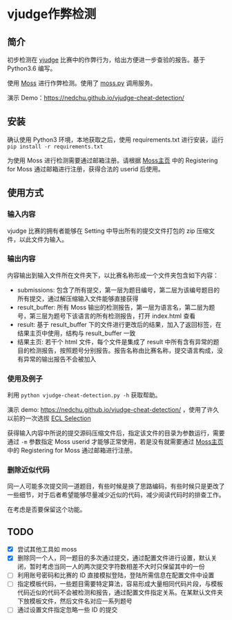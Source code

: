 # vjudge作弊检测

## 简介
初步检测在 [vjudge](http://vjudge.net/) 比赛中的作弊行为，给出方便进一步查验的报告。基于 Python3.6 编写。

使用 [Moss](http://theory.stanford.edu/~aiken/moss/) 进行作弊检测。使用了 [moss.py](https://github.com/soachishti/moss.py) 调用服务。

演示 Demo：https://nedchu.github.io/vjudge-cheat-detection/

## 安装
确认使用 Python3 环境，本地获取之后，使用 requirements.txt 进行安装，运行 `pip install -r requirements.txt`

为使用 Moss 进行检测需要通过邮箱注册。请根据 [Moss主页](http://theory.stanford.edu/~aiken/moss/) 中的 Registering for Moss 通过邮箱进行注册，获得合法的 userid 后使用。

## 使用方式

### 输入内容

vjudge 比赛的拥有者能够在 Setting 中导出所有的提交文件打包的 zip 压缩文件，以此文件为输入。

### 输出内容

内容输出到输入文件所在文件夹下，以比赛名称形成一个文件夹包含如下内容：

- submissions: 包含了所有提交，第一层为题目编号，第二层为该编号题目的所有提交，通过解压缩输入文件能够直接获得
- result_buffer: 所有 Moss 输出的检测报告，第一层为语言名，第二层为题号，第三层为题号下该语言的所有检测报告，打开 index.html 查看
- result: 基于 result_buffer 下的文件进行更改后的结果，加入了返回标签，在结果主页中使用，结构与 result_buffer 一致
- 结果主页: 若干个 html 文件，每个文件是集成了 result 中所有含有异常的题目的检测报告，按照题号分别报告。报告名称由比赛名称，提交语言构成，没有异常的输出报告不会被加入

### 使用及例子

利用 `python vjudge-cheat-detection.py -h` 获取帮助。

演示 demo: https://nedchu.github.io/vjudge-cheat-detection/ ，使用了许久以前的一次选拔 [ECL Selection](https://vjudge.net/contest/203228)

获得输入内容中所说的提交源码压缩文件后，指定该文件的目录为参数运行，需要通过 `-m` 参数指定 Moss userid 才能够正常使用，若是没有就需要通过 [Moss主页](http://theory.stanford.edu/~aiken/moss/) 中的 Registering for Moss 通过邮箱进行注册。

### 删除近似代码

同一人可能多次提交同一道题目，有些时候是换了思路编码，有些时候只是更改了一些细节，对于后者希望能够尽量减少近似的代码，减少阅读代码时的排查工作。

在考虑是否要保留这个功能。

## TODO
- [x] 尝试其他工具如 moss
- [x] 删除同一个人，同一题目的多次通过提交，通过配置文件进行设置，默认关闭，暂时考虑当同一人的两次提交字符数相差不大时只保留其中的一份
- [ ] 利用账号密码和比赛的 ID 直接模拟登陆，登陆所需信息在配置文件中设置
- [ ] 指定模板代码，一些题目需要特定算法，容易形成大量相同代码片段，与模板代码近似的代码不会被检测和报告，通过配置文件指定关系。在某默认文件夹下放模板文件，然后文件名对应一系列题号
- [ ] 通过设置文件指定忽略一些 ID 的提交
